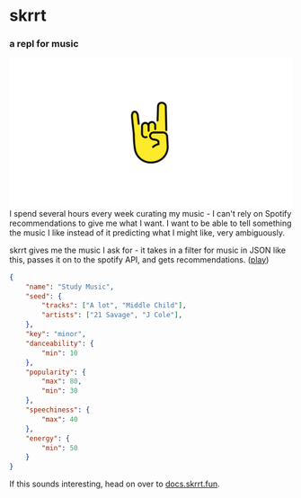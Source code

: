 # skrrt
### a repl for music
![logo](public/meta.png)
I spend several hours every week curating my music - I can't rely on Spotify recommendations to give me what I want. I want to be able to tell something the music I like instead of it predicting what I might like, very ambiguously.

skrrt gives me the music I ask for - it takes in a filter for music in JSON like this, passes it on to the spotify API, and gets recommendations. ([play](https://www.skrrt.fun/radio/48iivw47kadx9cbi))
```json
{
    "name": "Study Music",
    "seed": {
        "tracks": ["A lot", "Middle Child"],
        "artists": ["21 Savage", "J Cole"],
    },
    "key": "minor",
    "danceability": {
        "min": 10
    },
    "popularity": {
        "max": 80,
        "min": 30
    },
    "speechiness": {
        "max": 40
    },
    "energy": {
        "min": 50
    }
}
```

If this sounds interesting, head on over to [docs.skrrt.fun](https://docs.skrrt.fun).